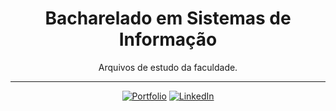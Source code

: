 <div align='center'>

  # Bacharelado em Sistemas de Informação
  Arquivos de estudo da faculdade.
  
  <hr>
  
  [![Portfolio](https://img.shields.io/badge/Portfolio-255E63?style=for-the-badge&logo=About.me&logoColor=white)](https://samubarreto.github.io/Portfolio/)
  [![LinkedIn](https://img.shields.io/badge/linkedin-%230077B5.svg?style=for-the-badge&logo=linkedin&logoColor=white)](https://www.linkedin.com/in/samubrreto/)<br>

</div>
